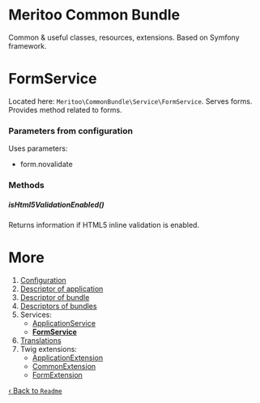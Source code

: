 # Meritoo Common Bundle

Common & useful classes, resources, extensions. Based on Symfony framework.

# FormService

Located here: `Meritoo\CommonBundle\Service\FormService`. Serves forms. Provides method related to forms.

### Parameters from configuration

Uses parameters:

- form.novalidate

### Methods

##### isHtml5ValidationEnabled()

Returns information if HTML5 inline validation is enabled.

# More

1. [Configuration](../Configuration.md)
2. [Descriptor of application](../Descriptor-of-application.md)
3. [Descriptor of bundle](../Descriptor-of-bundle.md)
4. [Descriptors of bundles](../Descriptors-of-bundles.md)
5. Services:
	- [ApplicationService](ApplicationService.md)
	- [**FormService**](FormService.md)
6. [Translations](../Translations.md)
7. Twig extensions:
	- [ApplicationExtension](../Twig-Extensions/ApplicationExtension.md)
	- [CommonExtension](../Twig-Extensions/CommonExtension.md)
	- [FormExtension](../Twig-Extensions/FormExtension.md)

[&lsaquo; Back to `Readme`](../../README.md)
